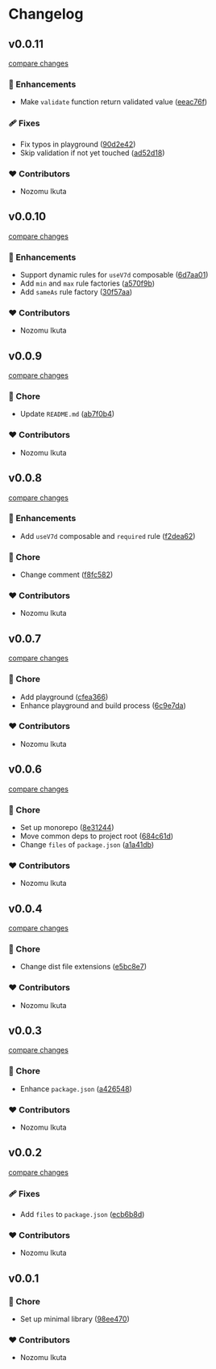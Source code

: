# Changelog


## v0.0.11

[compare changes](https://github.com/NozomuIkuta/vue-v8n/compare/v0.0.10...v0.0.11)

### 🚀 Enhancements

- Make `validate` function return validated value ([eeac76f](https://github.com/NozomuIkuta/vue-v8n/commit/eeac76f))

### 🩹 Fixes

- Fix typos in playground ([90d2e42](https://github.com/NozomuIkuta/vue-v8n/commit/90d2e42))
- Skip validation if not yet touched ([ad52d18](https://github.com/NozomuIkuta/vue-v8n/commit/ad52d18))

### ❤️ Contributors

- Nozomu Ikuta

## v0.0.10

[compare changes](https://github.com/NozomuIkuta/vue-v8n/compare/v0.0.9...v0.0.10)

### 🚀 Enhancements

- Support dynamic rules for `useV7d` composable ([6d7aa01](https://github.com/NozomuIkuta/vue-v8n/commit/6d7aa01))
- Add `min` and `max` rule factories ([a570f9b](https://github.com/NozomuIkuta/vue-v8n/commit/a570f9b))
- Add `sameAs` rule factory ([30f57aa](https://github.com/NozomuIkuta/vue-v8n/commit/30f57aa))

### ❤️ Contributors

- Nozomu Ikuta

## v0.0.9

[compare changes](https://github.com/NozomuIkuta/vue-v8n/compare/v0.0.8...v0.0.9)

### 🏡 Chore

- Update `README.md` ([ab7f0b4](https://github.com/NozomuIkuta/vue-v8n/commit/ab7f0b4))

### ❤️ Contributors

- Nozomu Ikuta

## v0.0.8

[compare changes](https://github.com/NozomuIkuta/vue-v8n/compare/v0.0.7...v0.0.8)

### 🚀 Enhancements

- Add `useV7d` composable and `required` rule ([f2dea62](https://github.com/NozomuIkuta/vue-v8n/commit/f2dea62))

### 🏡 Chore

- Change comment ([f8fc582](https://github.com/NozomuIkuta/vue-v8n/commit/f8fc582))

### ❤️ Contributors

- Nozomu Ikuta

## v0.0.7

[compare changes](https://github.com/NozomuIkuta/vue-v8n/compare/v0.0.6...v0.0.7)

### 🏡 Chore

- Add playground ([cfea366](https://github.com/NozomuIkuta/vue-v8n/commit/cfea366))
- Enhance playground and build process ([6c9e7da](https://github.com/NozomuIkuta/vue-v8n/commit/6c9e7da))

### ❤️ Contributors

- Nozomu Ikuta

## v0.0.6

[compare changes](https://github.com/NozomuIkuta/vue-v8n/compare/v0.0.4...v0.0.6)

### 🏡 Chore

- Set up monorepo ([8e31244](https://github.com/NozomuIkuta/vue-v8n/commit/8e31244))
- Move common deps to project root ([684c61d](https://github.com/NozomuIkuta/vue-v8n/commit/684c61d))
- Change `files` of `package.json` ([a1a41db](https://github.com/NozomuIkuta/vue-v8n/commit/a1a41db))

### ❤️ Contributors

- Nozomu Ikuta

## v0.0.4

[compare changes](https://github.com/NozomuIkuta/vue-v8n/compare/v0.0.3...v0.0.4)

### 🏡 Chore

- Change dist file extensions ([e5bc8e7](https://github.com/NozomuIkuta/vue-v8n/commit/e5bc8e7))

### ❤️ Contributors

- Nozomu Ikuta

## v0.0.3

[compare changes](https://github.com/NozomuIkuta/vue-v8n/compare/v0.0.2...v0.0.3)

### 🏡 Chore

- Enhance `package.json` ([a426548](https://github.com/NozomuIkuta/vue-v8n/commit/a426548))

### ❤️ Contributors

- Nozomu Ikuta

## v0.0.2

[compare changes](https://github.com/NozomuIkuta/vue-v8n/compare/v0.0.1...v0.0.2)

### 🩹 Fixes

- Add `files` to `package.json` ([ecb6b8d](https://github.com/NozomuIkuta/vue-v8n/commit/ecb6b8d))

### ❤️ Contributors

- Nozomu Ikuta

## v0.0.1


### 🏡 Chore

- Set up minimal library ([98ee470](https://github.com/NozomuIkuta/vue-v8n/commit/98ee470))

### ❤️ Contributors

- Nozomu Ikuta

